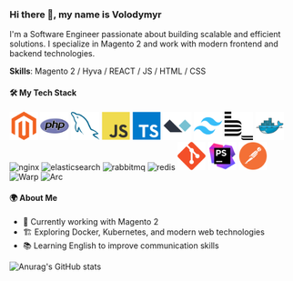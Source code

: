 ### Hi there 👋, my name is Volodymyr
I'm a Software Engineer passionate about building scalable and efficient solutions. I specialize in Magento 2 and work with modern frontend and backend technologies.

**Skills**: Magento 2 / Hyva / REACT / JS / HTML / CSS

#### 🛠️ My Tech Stack
<p align="left">
<img src="https://raw.githubusercontent.com/devicons/devicon/master/icons/magento/magento-original.svg" alt="Magento" width="50" height="50"/>
<img src="https://raw.githubusercontent.com/devicons/devicon/master/icons/php/php-original.svg" alt="PHP" width="50" height="50" />
<img src="https://raw.githubusercontent.com/devicons/devicon/master/icons/mysql/mysql-original.svg" alt="MySQL" width="50" height="50"/>
<img src="https://raw.githubusercontent.com/devicons/devicon/master/icons/javascript/javascript-original.svg" alt="JavaScript" width="50" height="50"/>
<img src="https://raw.githubusercontent.com/devicons/devicon/master/icons/typescript/typescript-original.svg" alt="TypeScript" width="50" height="50"/>
<img src="https://raw.githubusercontent.com/devicons/devicon/master/icons/alpinejs/alpinejs-original.svg" alt="AlpineJS" width="50" height="50"/>
<img src="https://raw.githubusercontent.com/devicons/devicon/master/icons/tailwindcss/tailwindcss-original.svg" alt="Tailwind CSS" width="50" height="50"/>
<img src="https://raw.githubusercontent.com/ViktorSvertoka/ViktorSvertoka/refs/heads/main/images/11-bem.svg" alt="BEM" width="50" height="50"/>
<img src="https://raw.githubusercontent.com/devicons/devicon/master/icons/docker/docker-original.svg" alt="Docker" width="50" height="50"/>
<img src="https://cdn.jsdelivr.net/gh/devicons/devicon@latest/icons/nginx/nginx-original.svg" alt="nginx" width="50" height="50" />
<img src="https://cdn.jsdelivr.net/gh/devicons/devicon@latest/icons/elasticsearch/elasticsearch-original.svg" alt="elasticsearch" width="50" height="50"/>
<img src="https://cdn.jsdelivr.net/gh/devicons/devicon@latest/icons/rabbitmq/rabbitmq-original.svg" alt="rabbitmq" width="50" height="50"/>
<img src="https://cdn.jsdelivr.net/gh/devicons/devicon@latest/icons/redis/redis-original-wordmark.svg" alt="redis" width="50" height="50"/>
<img src="https://raw.githubusercontent.com/devicons/devicon/master/icons/git/git-original.svg" alt="Git" width="50" height="50"/>
<img src="https://raw.githubusercontent.com/devicons/devicon/master/icons/phpstorm/phpstorm-original.svg" alt="PhpStorm" width="50" height="50"/>
<img src="https://raw.githubusercontent.com/devicons/devicon/master/icons/postman/postman-original.svg" alt="Postman" width="50" height="50"/>
<img src="https://user-images.githubusercontent.com/85056161/221151383-dee5374b-03d9-4548-a0fd-35dfc7ea0f5b.png" alt="Warp" width="50" height="50"/>
<img src="https://upload.wikimedia.org/wikipedia/commons/3/37/Arc_%28browser%29_logo.svg" alt="Arc" width="50" height="50"/>
</p>

#### 🌍 About Me
 - 🔭 Currently working with Magento 2
 - 🏗️ Exploring Docker, Kubernetes, and modern web technologies
 - 📚 Learning English to improve communication skills

![Anurag's GitHub stats](https://github-readme-stats.vercel.app/api?username=hryvinskyi)
